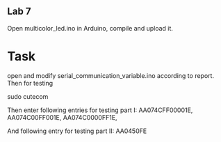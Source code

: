 ## Lab 7

Open multicolor_led.ino in Arduino, compile and upload it.

# Task
open and modify serial_communication_variable.ino according to report.
Then for testing

sudo cutecom

Then enter following entries for testing part I:
AA074CFF00001E,
AA074C00FF001E,
AA074C0000FF1E,

And following entry for testing part II:
AA0450FE
